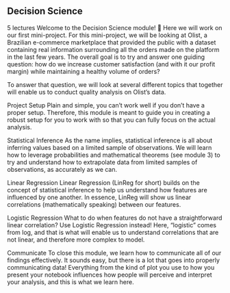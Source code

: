 Decision Science
-
5 lectures
Welcome to the Decision Science module! 🎉
Here we will work on our first mini-project. For this mini-project, we will be looking at Olist, a Brazilian e-commerce marketplace that provided the public with a dataset containing real information surrounding all the orders made on the platform in the last few years. The overall goal is to try and answer one guiding question: how do we increase customer satisfaction (and with it our profit margin) while maintaining a healthy volume of orders?

To answer that question, we will look at several different topics that together will enable us to conduct quality analysis on Olist’s data.

Project Setup
Plain and simple, you can’t work well if you don’t have a proper setup. Therefore, this module is meant to guide you in creating a robust setup for you to work with so that you can fully focus on the actual analysis.

Statistical Inference
As the name implies, statistical inference is all about inferring values based on a limited sample of observations. We will learn how to leverage probabilities and mathematical theorems (see module 3) to try and understand how to extrapolate data from limited samples of observations, as accurately as we can.

Linear Regression
Linear Regression (LinReg for short) builds on the concept of statistical inference to help us understand how features are influenced by one another. In essence, LinReg will show us linear correlations (mathematically speaking) between our features.

Logistic Regression
What to do when features do not have a straightforward linear correlation? Use Logistic Regression instead! Here, “logistic” comes from log, and that is what will enable us to understand correlations that are not linear, and therefore more complex to model.

Communicate
To close this module, we learn how to communicate all of our findings effectively. It sounds easy, but there is a lot that goes into properly communicating data! Everything from the kind of plot you use to how you present your notebook influences how people will perceive and interpret your analysis, and this is what we learn here.
